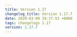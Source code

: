 ```yaml
---
title: Version 1.17
changelog_title: Version 1.17.7
date: 2020-03-09 19:37:53 +0000
tags: changelogs 1.17
version: 1.17.7
---
```

<script src="https://gist.github.com/spinnaker-release/eea8c2434c8dcf77de8506ffec705246.js"/>